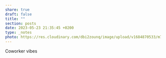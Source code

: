 ```yaml
---
share: true
draft: false
title: ""
section: posts
date: 2023-05-23 21:35:45 +0200
type: _notes
photo: https://res.cloudinary.com/dbi2zounq/image/upload/v1684870533/m749matayjhjovxpzjsl.jpg
---
```


Coworker vibes
